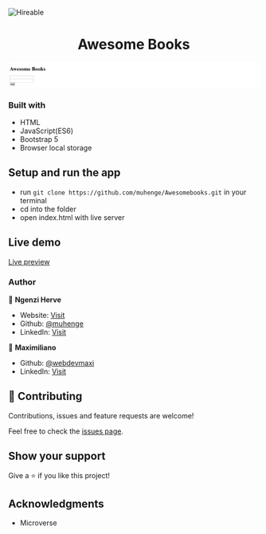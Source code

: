 ![Hireable](https://cdn.rawgit.com/hiendv/hireable/master/styles/default/yes.svg)

  <h1 align="center">Awesome Books</h1>

![screenshot](./app_screenshot.png)

### Built with

- HTML
- JavaScript(ES6)
- Bootstrap 5
- Browser local storage

## Setup and run the app

- run `git clone https://github.com/muhenge/Awesomebooks.git` in your terminal
- cd into the folder
- open index.html with live server
## Live demo

[Live preview](https://awebooks.netlify.app/)

### Author

👤 **Ngenzi Herve**

- Website: [Visit](https://ngenziherve.me)
- Github: [@muhenge](https://github.com/muhenge)
- LinkedIn: [Visit](https://www.linkedin.com/in/mugunga-herve-a62a0ab9/)

👤 **Maximiliano**

- Github: [@webdevmaxi](https://github.com/webdevmaxi)
- LinkedIn: [Visit](https://www.linkedin.com/in/mistermaxis/)


## 🤝 Contributing

Contributions, issues and feature requests are welcome!

Feel free to check the [issues page](https://github.com/muhenge/Awesomebooks/issues).

## Show your support

Give a ⭐️ if you like this project!

## Acknowledgments

- Microverse
